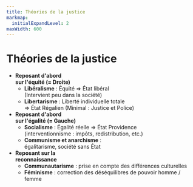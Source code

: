```yaml
---
title: Théories de la justice
markmap:
  initialExpandLevel: 2
maxWidth: 600
---
```

# **Théories de la justice**
- **Reposant d'abord <br>sur l'équité (= Droite)**
  - **Libéralisme** : Équité => État libéral <br> (Intervient peu dans la société)
  - **Libertarisme** : Liberté individuelle totale <br> => État Régalien (Minimal : Justice et Police) 
- **Reposant d'abord <br>sur l'égalité (= Gauche)**
  - **Socialisme** : Égalité réelle => État Providence <br> (interventionnisme : impôts, redistribution, etc.)
  - **Communisme et anarchisme** : <br> égalitarisme, société sans État
- **Reposant sur la <br>reconnaissance**
  - **Communautarisme** : prise en compte des différences culturelles
  - **Féminisme** : correction des déséquilibres de pouvoir homme / femme
